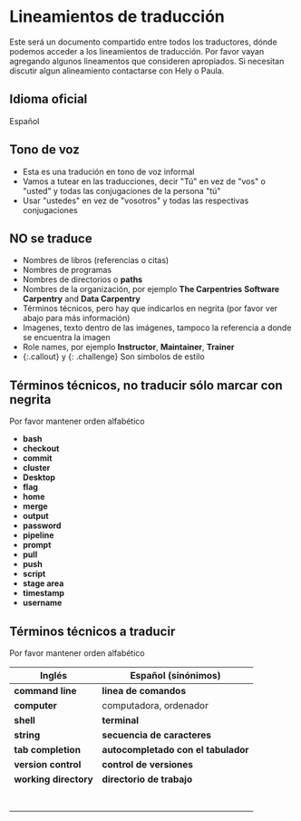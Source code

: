 # Lineamientos de traducción  

Este será un documento compartido entre todos los traductores, dónde podemos acceder a los lineamientos de traducción. 
Por favor vayan agregando algunos lineamentos que consideren apropiados. Si necesitan discutir algun alineamiento contactarse 
con Hely o Paula.


## Idioma oficial
 Español
 
## Tono de voz

 - Esta es una tradución en tono de voz informal
 - Vamos a tutear en las traducciones, decir "Tú" en vez de "vos" o "usted" y todas las conjugaciones de la persona "tú"
 - Usar "ustedes" en vez de "vosotros" y todas las respectivas conjugaciones

## NO se traduce

- Nombres de libros (referencias o citas)
- Nombres de programas
- Nombres de directorios o **paths**
- Nombres de la organización, por ejemplo **The Carpentries** **Software Carpentry** and **Data Carpentry**
- Términos técnicos, pero hay que indicarlos en negrita (por favor ver abajo para más información)
- Imagenes, texto dentro de las imágenes, tampoco la referencia a donde se encuentra la imagen
- Role names, por ejemplo **Instructor**, **Maintainer**, **Trainer** 
- {:.callout} y {: .challenge} Son simbolos de estilo


## Términos técnicos, no traducir sólo marcar con negrita

Por favor mantener orden alfabético

- **bash**
- **checkout**
- **commit**
- **cluster**
- **Desktop**
- **flag**
- **home**
- **merge**
- **output**
- **password**
- **pipeline**
- **prompt**
- **pull**
- **push**
- **script**
- **stage area**
- **timestamp**
- **username**


## Términos técnicos a traducir

Por favor mantener orden alfabético

|  Inglés 	| Español (sinónimos)   	            |
|---	      |---	                                |
| **command line**  	|  **linea de comandos**  	|
| **computer** 	    | computadora, ordenador  	|
| **shell**  	       |  **terminal**	|
| **string**  	| **secuencia de caracteres**   	|
| **tab completion**  | **autocompletado con el tabulador**  	|
| **version control**  	| **control de versiones**  	|
| **working directory** 	| **directorio de trabajo**  	|
|   	|   	|
|   	|   	|
|   	|   	|
|   	|   	|
|   	|   	|
|   	|   	|
|   	|   	|


